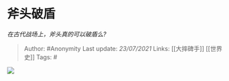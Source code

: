 # 斧头破盾
*在古代战场上，斧头真的可以破盾么?*

> Author: #Anonymity
Last update: *23/07/2021* 
Links: [[大摔碑手]] [[世界史]]
Tags: #  

 
![](https://pic2.zhimg.com/50/v2-f9d3dc83483f3e95c5c7759f53d890c1_hd.jpg?source=1940ef5c)

